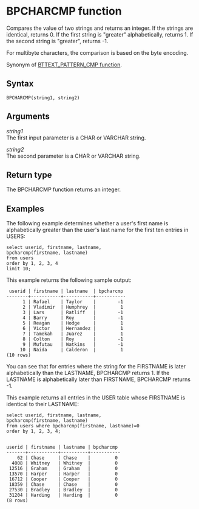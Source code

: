 # BPCHARCMP function<a name="r_BPCHARCMP"></a>

Compares the value of two strings and returns an integer\. If the strings are identical, returns 0\. If the first string is "greater" alphabetically, returns 1\. If the second string is "greater", returns \-1\. 

For multibyte characters, the comparison is based on the byte encoding\.

Synonym of [BTTEXT\_PATTERN\_CMP function](r_BTTEXT_PATTERN_CMP.md)\. 

## Syntax<a name="r_BPCHARCMP-synopsis"></a>

```
BPCHARCMP(string1, string2)
```

## Arguments<a name="r_BPCHARCMP-arguments"></a>

 *string1*   
The first input parameter is a CHAR or VARCHAR string\. 

 *string2*   
The second parameter is a CHAR or VARCHAR string\. 

## Return type<a name="r_BPCHARCMP-return-type"></a>

The BPCHARCMP function returns an integer\. 

## Examples<a name="r_BPCHARCMP-examples"></a>

The following example determines whether a user's first name is alphabetically greater than the user's last name for the first ten entries in USERS: 

```
select userid, firstname, lastname,
bpcharcmp(firstname, lastname)
from users
order by 1, 2, 3, 4
limit 10;
```

This example returns the following sample output: 

```
 userid | firstname | lastname  | bpcharcmp
--------+-----------+-----------+-----------
      1 | Rafael    | Taylor    |        -1
      2 | Vladimir  | Humphrey  |         1
      3 | Lars      | Ratliff   |        -1
      4 | Barry     | Roy       |        -1
      5 | Reagan    | Hodge     |         1
      6 | Victor    | Hernandez |         1
      7 | Tamekah   | Juarez    |         1
      8 | Colton    | Roy       |        -1
      9 | Mufutau   | Watkins   |        -1
     10 | Naida     | Calderon  |         1
(10 rows)
```

You can see that for entries where the string for the FIRSTNAME is later alphabetically than the LASTNAME, BPCHARCMP returns 1\. If the LASTNAME is alphabetically later than FIRSTNAME, BPCHARCMP returns \-1\. 

This example returns all entries in the USER table whose FIRSTNAME is identical to their LASTNAME: 

```
select userid, firstname, lastname,
bpcharcmp(firstname, lastname)
from users where bpcharcmp(firstname, lastname)=0
order by 1, 2, 3, 4;


userid | firstname | lastname | bpcharcmp
-------+-----------+----------+-----------
    62 | Chase     | Chase    |         0
  4008 | Whitney   | Whitney  |         0
 12516 | Graham    | Graham   |         0
 13570 | Harper    | Harper   |         0
 16712 | Cooper    | Cooper   |         0
 18359 | Chase     | Chase    |         0
 27530 | Bradley   | Bradley  |         0
 31204 | Harding   | Harding  |         0
(8 rows)
```